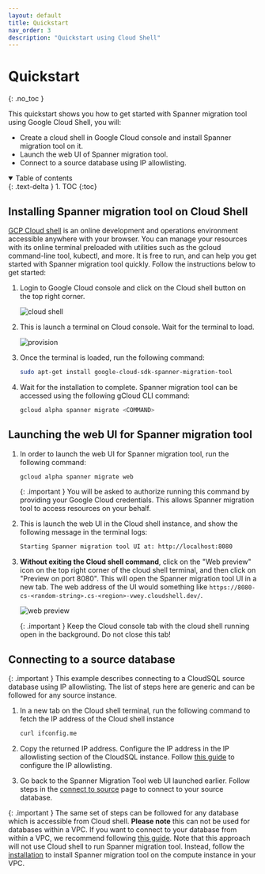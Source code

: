 ```yaml
---
layout: default
title: Quickstart
nav_order: 3
description: "Quickstart using Cloud Shell"
---
```


# Quickstart
{: .no_toc }

This quickstart shows you how to get started with Spanner migration tool using Google Cloud Shell, you will:

* Create a cloud shell in Google Cloud console and install Spanner migration tool on it.
* Launch the web UI of Spanner migration tool.
* Connect to a source database using IP allowlisting.

<details open markdown="block">
  <summary>
    Table of contents
  </summary>
  {: .text-delta }
1. TOC
{:toc}
</details>

## Installing Spanner migration tool on Cloud Shell

[GCP Cloud shell](https://cloud.google.com/shell) is an online development and operations environment accessible anywhere with your browser. You can manage your resources with its online terminal preloaded with utilities such as the gcloud command-line tool, kubectl, and more. It is free to run, and can help you get started with Spanner migration tool quickly. Follow the instructions below to get started:

1. Login to Google Cloud console and click on the Cloud shell button on the top right corner.

    ![cloud shell](https://services.google.com/fh/files/misc/cloud_shell.png)

2. This is launch a terminal on Cloud console. Wait for the terminal to load.

    ![provision](https://services.google.com/fh/files/misc/provision.png)

3. Once the terminal is loaded, run the following command:

    ```sh
    sudo apt-get install google-cloud-sdk-spanner-migration-tool
    ```

4. Wait for the installation to complete. Spanner migration tool can be accessed using the following gCloud CLI command:

    ```sh
    gcloud alpha spanner migrate <COMMAND>
    ```

## Launching the web UI for Spanner migration tool

1. In order to launch the web UI for Spanner migration tool, run the following command:

    ```sh
    gcloud alpha spanner migrate web
    ```

    {: .important }
    You will be asked to authorize running this command by providing your Google Cloud credentials. This allows Spanner migration tool to access resources on your behalf.

2. This is launch the web UI in the Cloud shell instance, and show the following message in the terminal logs:

    ```sh
    Starting Spanner migration tool UI at: http://localhost:8080
    ```

3. **Without exiting the Cloud shell command**, click on the "Web preview" icon on the top right corner of the cloud shell terminal, and then click on "Preview on port 8080". This will open the Spanner migration tool UI in a new tab. The web address of the UI would something like `https://8080-cs-<random-string>.cs-<region>-vwey.cloudshell.dev/`.

    ![web preview](https://services.google.com/fh/files/misc/web_preview.png)

    {: .important }
    Keep the Cloud console tab with the cloud shell running open in the background. Do not close this tab!

## Connecting to a source database

{: .important }
This example describes connecting to a CloudSQL source database using IP allowlisting. The list of steps here are generic and can be followed for any source instance.

1. In a new tab on the Cloud shell terminal, run the following command to fetch the IP address of the Cloud shell instance

    ```sh
    curl ifconfig.me
    ```

2. Copy the returned IP address. Configure the IP address in the IP allowlisting section of the CloudSQL instance. Follow [this guide](https://cloud.google.com/sql/docs/mysql/configure-ip#add) to configure the IP allowlisting.

3. Go back to the Spanner Migration Tool web UI launched earlier. Follow steps in the [connect to source](./ui/connect-source.md) page to connect to your source database.

{: .important }
The same set of steps can be followed for any database which is accessible from Cloud shell. **Please note** this can not be used for databases within a VPC. If you want to connect to your database from within a VPC, we recommend
following [this guide](https://cloud.google.com/sql/docs/mysql/configure-private-services-access). Note that this approach will not use Cloud shell to run Spanner migration tool. Instead, follow the [installation](https://googlecloudplatform.github.io/spanner-migration-tool/install.html#installing-spanner-migration-tool) to install Spanner migration tool on the compute instance in your VPC.
